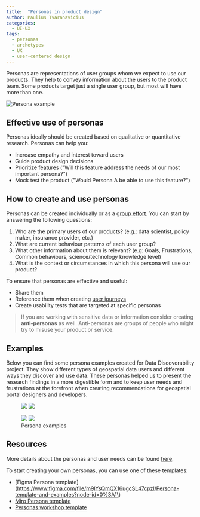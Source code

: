 ```yaml
---
title:  "Personas in product design"
author: Paulius Tvaranavicius
categories:
  - UI-UX
tags:
  - personas
  - archetypes
  - UX
  - user-centered design
---
```


Personas are representations of user groups whom we expect to use our products. They help to convey information about the users to the product team. Some products target just a single user group, but most will have more than one.

![Persona example](../../assets/images/2021-08-11-personas/persona-solution-innovator.png)

## Effective use of personas

Personas ideally should be created based on qualitative or quantitative research. Personas can help you:

* Increase empathy and interest toward users
* Guide product design decisions
* Prioritize features ("Will this feature address the needs of our most important persona?")
* Mock test the product ("Would Persona A be able to use this feature?")

## How to create and use personas

Personas can be created individually or as a [group effort](https://miro.com/app/board/o9J_l2uIqjs=/). You can start by answering the following questions:

1. Who are the primary users of our products? (e.g.: data scientist, policy maker, insurance provider, etc.)
2. What are current behaviour patterns of each user group?
3. What other information about them is relevant? (e.g: Goals, Frustrations, Common behaviours, science/technology knowledge level)
4. What is the context or circumstances in which this persona will use our product?

To ensure that personas are effective and useful:
* Share them
* Reference them when creating [user journeys](https://www.gov.uk/service-manual/design/map-a-users-whole-problem)
* Create usability tests that are targeted at specific personas

> If you are working with sensitive data or information consider creating **anti-personas** as well. Anti-personas are groups of people who might try to misuse your product or service.

## Examples

Below you can find some persona examples created for Data Discoverability project. They show different types of geospatial data users and different ways they discover and use data. These personas helped us to present the research findings in a more digestible form and to keep user needs and frustrations at the forefront when creating recommendations for geospatial portal designers and developers.

<figure class="half">
    <a href="../../assets/images/2021-08-11-personas/persona-solution-innovator.png"><img src="../../assets/images/2021-08-11-personas/persona-solution-innovator.png"></a>
    <a href="../../assets/images/2021-08-11-personas/persona-spatial.png"><img src="../../assets/images/2021-08-11-personas/persona-spatial.png"></a>
</figure>

<figure class="half">
    <a href="../../assets/images/2021-08-11-personas/persona-strategic-lead.png"><img src="../../assets/images/2021-08-11-personas/persona-strategic-lead.png"></a>
    <a href="../../assets/images/2021-08-11-personas/persona-investigator.png"><img src="../../assets/images/2021-08-11-personas/Persona-investigator.png"></a>
    <figcaption>Persona examples</figcaption>
</figure>

## Resources

More details about the personas and user needs can be found [here](https://www.gov.uk/service-manual/user-research/start-by-learning-user-needs).

To start creating your own personas, you can use one of these templates:

* [Figma Persona template](https://www.figma.com/file/m9lYsQmQX16ugcSL47cpzl/Persona-template-and-examples?node-id=0%3A1\)
* [Miro Persona template](https://miro.com/app/board/o9J_l2vzPNs=/)
* [Personas workshop template](https://miro.com/app/board/o9J_l2uIqjs=/)
